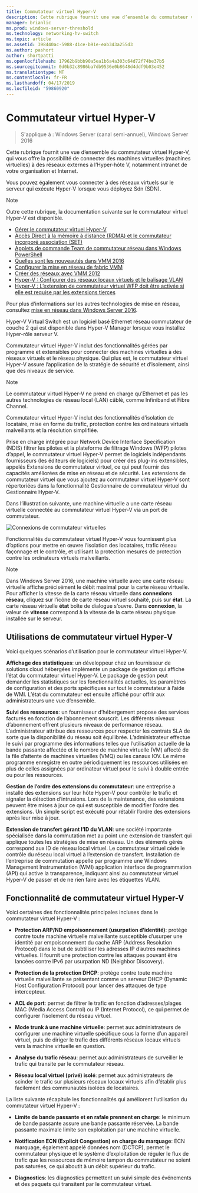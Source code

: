 ```yaml
---
title: Commutateur virtuel Hyper-V
description: Cette rubrique fournit une vue d’ensemble du commutateur virtuel Hyper-V dans Windows Server 2016.
manager: brianlic
ms.prod: windows-server-threshold
ms.technology: networking-hv-switch
ms.topic: article
ms.assetid: 398440ac-5988-41ce-b91e-eab343a255d3
ms.author: pashort
author: shortpatti
ms.openlocfilehash: 17962b9bbb90a5ea1b6a4a303c64d72f74be37b5
ms.sourcegitcommit: 0d0b32c8986ba7db9536e0b8648d4ddf9b03e452
ms.translationtype: MT
ms.contentlocale: fr-FR
ms.lasthandoff: 04/17/2019
ms.locfileid: "59860920"
---
```

# <a name="hyper-v-virtual-switch"></a>Commutateur virtuel Hyper-V

>S'applique à : Windows Server (canal semi-annuel), Windows Server 2016

Cette rubrique fournit une vue d’ensemble du commutateur virtuel Hyper-V, qui vous offre la possibilité de connecter des machines virtuelles \(machines virtuelles\) à des réseaux externes à l’Hyper\-hôte V, notamment intranet de votre organisation et Internet. 

Vous pouvez également vous connecter à des réseaux virtuels sur le serveur qui exécute Hyper\-V lorsque vous déployez Sdn \(SDN\).

> [!NOTE]  
> Outre cette rubrique, la documentation suivante sur le commutateur virtuel Hyper-V est disponible.  
>   
> - [Gérer le commutateur virtuel Hyper-V](Manage-Hyper-V-Virtual-Switch.md) 
> - [Accès Direct à la mémoire à distance (RDMA) et le commutateur incorporé association (SET)](RDMA-and-Switch-Embedded-Teaming.md)
> - [Applets de commande Team de commutateur réseau dans Windows PowerShell](https://technet.microsoft.com/library/jj553812.aspx)
> - [Quelles sont les nouveautés dans VMM 2016](https://docs.microsoft.com/system-center/vmm/whats-new#networking)
> - [Configurer la mise en réseau de fabric VMM](https://docs.microsoft.com/system-center/vmm/manage-networks)
> - [Créer des réseaux avec VMM 2012](https://social.technet.microsoft.com/wiki/contents/articles/3140.create-networks-with-vmm-2012.aspx)  
> - [Hyper-V : Configurer des réseaux locaux virtuels et le balisage VLAN](https://social.technet.microsoft.com/wiki/contents/articles/1306.hyper-v-configure-vlans-and-vlan-tagging.aspx)  
> - [Hyper-V : L’extension de commutateur virtuel WFP doit être activée si elle est requise par les extensions tierces](https://social.technet.microsoft.com/wiki/contents/articles/13071.hyper-v-the-wfp-virtual-switch-extension-should-be-enabled-if-it-is-required-by-third-party-extensions.aspx)
>
> Pour plus d’informations sur les autres technologies de mise en réseau, consultez [mise en réseau dans Windows Server 2016](https://docs.microsoft.com/windows-server/networking/networking).
  
Hyper\-V Virtual Switch est un logiciel basé Ethernet réseau commutateur de couche 2 qui est disponible dans Hyper\-V Manager lorsque vous installez Hyper\-rôle serveur V.

Commutateur virtuel Hyper-V inclut des fonctionnalités gérées par programme et extensibles pour connecter des machines virtuelles à des réseaux virtuels et le réseau physique. Qui plus est, le commutateur virtuel Hyper-V assure l’application de la stratégie de sécurité et d’isolement, ainsi que des niveaux de service.  
  
> [!NOTE]  
> Le commutateur virtuel Hyper-V ne prend en charge qu’Ethernet et pas les autres technologies de réseau local (LAN) câblé, comme Infiniband et Fibre Channel.  
  
Commutateur virtuel Hyper-V inclut des fonctionnalités d’isolation de locataire, mise en forme du trafic, protection contre les ordinateurs virtuels malveillants et la résolution simplifiée. 

Prise en charge intégrée pour Network Device Interface Specification \(NDIS\) filtrer les pilotes et la plateforme de filtrage Windows \(WFP\) pilotes d’appel, le commutateur virtuel Hyper-V permet de logiciels indépendants fournisseurs \(les éditeurs de logiciels\) pour créer des plug-ins extensibles, appelés Extensions de commutateur virtuel, ce qui peut fournir des capacités améliorées de mise en réseau et de sécurité. Les extensions de commutateur virtuel que vous ajoutez au commutateur virtuel Hyper-V sont répertoriées dans la fonctionnalité Gestionnaire de commutateur virtuel du Gestionnaire Hyper-V.
  
Dans l’illustration suivante, une machine virtuelle a une carte réseau virtuelle connectée au commutateur virtuel Hyper-V via un port de commutateur.  
  
![Connexions de commutateur virtuelles](../media/Hyper-V-Virtual-Switch/Vswitch_01.jpg)  
  
Fonctionnalités du commutateur virtuel Hyper-V vous fournissent plus d’options pour mettre en œuvre l’isolation des locataires, trafic réseau façonnage et le contrôle, et utilisant la protection mesures de protection contre les ordinateurs virtuels malveillants.

>[!NOTE]
> Dans Windows Server 2016, une machine virtuelle avec une carte réseau virtuelle affiche précisément le débit maximal pour la carte réseau virtuelle. Pour afficher la vitesse de la carte réseau virtuelle dans **connexions réseau**, cliquez sur l’icône de carte réseau virtuel souhaité, puis sur **état**. La carte réseau virtuelle **état** boîte de dialogue s’ouvre. Dans **connexion**, la valeur de **vitesse** correspond à la vitesse de la carte réseau physique installée sur le serveur.
  
## <a name="bkmk_apps"></a>Utilisations de commutateur virtuel Hyper-V

Voici quelques scénarios d’utilisation pour le commutateur virtuel Hyper-V.

**Affichage des statistiques**: un développeur chez un fournisseur de solutions cloud hébergées implémente un package de gestion qui affiche l’état du commutateur virtuel Hyper-V. Le package de gestion peut demander les statistiques sur les fonctionnalités actuelles, les paramètres de configuration et des ports spécifiques sur tout le commutateur à l’aide de WMI. L’état du commutateur est ensuite affiché pour offrir aux administrateurs une vue d’ensemble.  
  
**Suivi des ressources**: un fournisseur d’hébergement propose des services facturés en fonction de l’abonnement souscrit. Les différents niveaux d’abonnement offrent plusieurs niveaux de performance réseau. L’administrateur attribue des ressources pour respecter les contrats SLA de sorte que la disponibilité du réseau soit équilibrée. L’administrateur effectue le suivi par programme des informations telles que l’utilisation actuelle de la bande passante affectée et le nombre de machine virtuelle (VM) affecté de la file d’attente de machines virtuelles (VMQ) ou les canaux IOV. Le même programme enregistre en outre périodiquement les ressources utilisées en plus de celles assignées par ordinateur virtuel pour le suivi à double entrée ou pour les ressources.  
  
**Gestion de l’ordre des extensions du commutateur**: une entreprise a installé des extensions sur leur hôte Hyper-V pour contrôler le trafic et signaler la détection d’intrusions. Lors de la maintenance, des extensions peuvent être mises à jour ce qui est susceptible de modifier l’ordre des extensions. Un simple script est exécuté pour rétablir l’ordre des extensions après leur mise à jour.  
  
**Extension de transfert gérant l’ID du VLAN**: une société importante spécialisée dans la commutation met au point une extension de transfert qui applique toutes les stratégies de mise en réseau. Un des éléments gérés correspond aux ID de réseau local virtuel. Le commutateur virtuel cède le contrôle du réseau local virtuel à l’extension de transfert. Installation de l’entreprise de commutation appelle par programme une Windows Management Instrumentation (WMI) application interface de programmation (API) qui active la transparence, indiquant ainsi au commutateur virtuel Hyper-V de passer et de ne rien faire avec les étiquettes VLAN.  
  
## <a name="bkmk_func"></a>Fonctionnalité de commutateur virtuel Hyper-V
 
Voici certaines des fonctionnalités principales incluses dans le commutateur virtuel Hyper-V :  
  
-   **Protection ARP/ND empoisonnement (usurpation d’identité)**: protège contre toute machine virtuelle malveillante susceptible d’usurper une identité par empoisonnement du cache ARP (Address Resolution Protocol) dans le but de subtiliser les adresses IP d’autres machines virtuelles. Il fournit une protection contre les attaques pouvant être lancées contre IPv6 par usurpation ND (Neighbor Discovery).  
  
-   **Protection de la protection DHCP**: protège contre toute machine virtuelle malveillante se présentant comme un serveur DHCP (Dynamic Host Configuration Protocol) pour lancer des attaques de type intercepteur.  
  
-   **ACL de port**: permet de filtrer le trafic en fonction d’adresses/plages MAC (Media Access Control) ou IP (Internet Protocol), ce qui permet de configurer l’isolement du réseau virtuel.  
  
-   **Mode trunk à une machine virtuelle**: permet aux administrateurs de configurer une machine virtuelle spécifique sous la forme d’un appareil virtuel, puis de diriger le trafic des différents réseaux locaux virtuels vers la machine virtuelle en question.  
  
-   **Analyse du trafic réseau**: permet aux administrateurs de surveiller le trafic qui transite par le commutateur réseau.  
  
-   **Réseau local virtuel (privé) isolé**: permet aux administrateurs de scinder le trafic sur plusieurs réseaux locaux virtuels afin d’établir plus facilement des communautés isolées de locataires.  
  
La liste suivante récapitule les fonctionnalités qui améliorent l’utilisation du commutateur virtuel Hyper-V :  
  
-   **Limite de bande passante et en rafale prennent en charge**: le minimum de bande passante assure une bande passante réservée. La bande passante maximale limite son exploitation par une machine virtuelle.  
  
-   **Notification ECN (Explicit Congestion) en charge du marquage**:  ECN marquage, également appelé données nom (DCTCP), permet le commutateur physique et le système d’exploitation de réguler le flux de trafic que les ressources de mémoire tampon du commutateur ne soient pas saturées, ce qui aboutit à un débit supérieur du trafic.  
  
-   **Diagnostics**: les diagnostics permettent un suivi simple des événements et des paquets qui transitent par le commutateur virtuel.
